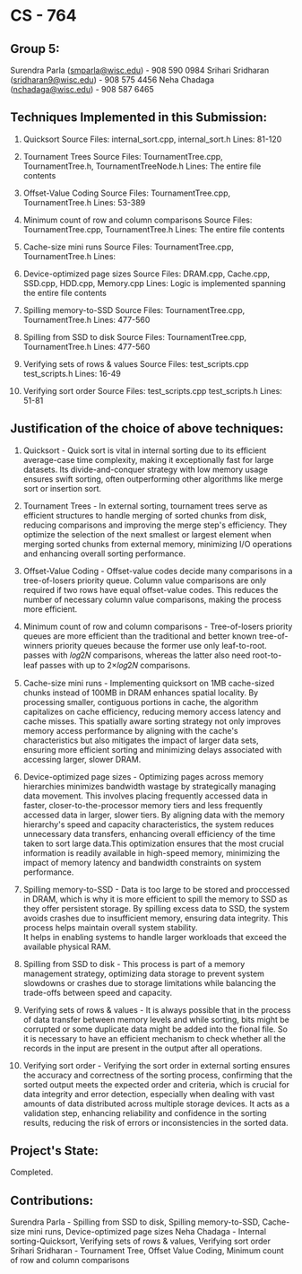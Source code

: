 # CS - 764

## Group 5:
Surendra Parla (smparla@wisc.edu) - 908 590 0984
Srihari Sridharan (sridharan9@wisc.edu) - 908 575 4456
Neha Chadaga (nchadaga@wisc.edu) - 908 587 6465

## Techniques Implemented in this Submission:
1. Quicksort
Source Files: internal_sort.cpp, internal_sort.h
Lines: 81-120

2. Tournament Trees
Source Files: TournamentTree.cpp, TournamentTree.h, TournamentTreeNode.h
Lines: The entire file contents

3. Offset-Value Coding
Source Files: TournamentTree.cpp, TournamentTree.h
Lines: 53-389

4. Minimum count of row and column comparisons
Source Files: TournamentTree.cpp, TournamentTree.h
Lines: The entire file contents

5. Cache-size mini runs
Source Files: TournamentTree.cpp, TournamentTree.h
Lines: 

6. Device-optimized page sizes
Source Files: DRAM.cpp, Cache.cpp, SSD.cpp, HDD.cpp, Memory.cpp
Lines: Logic is implemented spanning the entire file contents

7. Spilling memory-to-SSD
Source Files: TournamentTree.cpp, TournamentTree.h
Lines: 477-560

8. Spilling from SSD to disk
Source Files: TournamentTree.cpp, TournamentTree.h
Lines: 477-560

9. Verifying sets of rows & values
Source Files: test_scripts.cpp test_scripts.h
Lines: 16-49

10. Verifying sort order 
Source Files: test_scripts.cpp test_scripts.h
Lines: 51-81

## Justification of the choice of above techniques:
1. Quicksort - Quick sort is vital in internal sorting due to its efficient average-case time complexity, making it exceptionally fast for large datasets. Its divide-and-conquer strategy with low memory usage ensures swift sorting, often outperforming other algorithms like merge sort or insertion sort.

2. Tournament Trees - In external sorting, tournament trees serve as efficient structures to handle merging of sorted chunks from disk, reducing comparisons and improving the merge step's efficiency. They optimize the selection of the next smallest or largest element when merging sorted chunks from external memory, minimizing I/O operations and enhancing overall sorting performance.

3. Offset-Value Coding - Offset-value codes decide many comparisons in a tree-of-losers priority queue. Column value comparisons are only required if two rows have equal offset-value codes. This reduces the number of necessary column value comparisons, making the process more efficient.

4. Minimum count of row and column comparisons - Tree-of-losers priority queues are more efficient than the traditional and better known tree-of-winners priority queues because the former use only leaf-to-root. passes with 𝑙𝑜𝑔2𝑁 comparisons, whereas the latter also need root-to-leaf passes with up to 2×𝑙𝑜𝑔2𝑁 comparisons.

5. Cache-size mini runs - Implementing quicksort on 1MB cache-sized chunks instead of 100MB in DRAM enhances spatial locality. By processing smaller, contiguous portions in cache, the algorithm capitalizes on cache efficiency, reducing memory access latency and cache misses. This spatially aware sorting strategy not only improves memory access performance  by aligning with the cache's characteristics but also mitigates the impact of larger data sets, ensuring more efficient sorting and minimizing delays associated
with accessing larger, slower DRAM.

6. Device-optimized page sizes - Optimizing pages across memory hierarchies minimizes bandwidth wastage by strategically managing data movement. This involves placing frequently accessed data in faster, closer-to-the-processor memory tiers and less frequently accessed data in larger, slower tiers. 
By aligning data with the memory hierarchy's speed and capacity characteristics, the system reduces unnecessary data transfers, enhancing overall efficiency of the time taken to sort large data.This optimization ensures that the most crucial information is readily available in high-speed memory, minimizing the impact of memory latency and bandwidth constraints on system performance.

7. Spilling memory-to-SSD - Data is too large to be stored and proccessed in DRAM, which is why it is more efficient to spill the memory to SSD as they offer persistent storage.
By spilling excess data to SSD, the system avoids crashes due to insufficient memory, ensuring data integrity. This process helps maintain overall system stability.  
It helps in enabling systems to handle larger workloads that exceed the available physical RAM.

8. Spilling from SSD to disk - This process is part of a memory management strategy, optimizing data storage to prevent system slowdowns or crashes due to storage limitations while balancing the trade-offs between speed and capacity.

9. Verifying sets of rows & values - It is always possible that in the process of data transfer between memory levels and while sorting, bits might be corrupted or some duplicate data might be added into the fional file. So it is necessary to have an efficient mechanism to check whether all the records in the input are present in the output after all operations.

10. Verifying sort order - Verifying the sort order in external sorting ensures the accuracy and correctness of the sorting process, confirming that the sorted output meets the expected order and criteria, which is crucial for data integrity and error detection, especially when dealing with vast amounts of data distributed across multiple storage devices. It acts as a validation step, enhancing reliability and confidence in the sorting results, reducing the risk of errors or inconsistencies in the sorted data.

## Project's State:
Completed.

## Contributions:
Surendra Parla - Spilling from SSD to disk, Spilling memory-to-SSD, Cache-size mini runs, Device-optimized page sizes
Neha Chadaga - Internal sorting-Quicksort, Verifying sets of rows & values, Verifying sort order
Srihari Sridharan - Tournament Tree, Offset Value Coding, Minimum count of row and column comparisons

